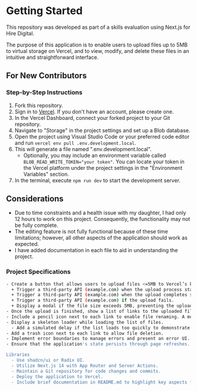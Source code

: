 # Getting Started

This repository was developed as part of a skills evaluation using Next.js for Hire Digital.

The purpose of this application is to enable users to upload files up to 5MB to virtual storage on Vercel, and to view, modify, and delete these files in an intuitive and straightforward interface.

## For New Contributors

### Step-by-Step Instructions

1. Fork this repository.
2. Sign in to [Vercel](https://vercel.com/). If you don't have an account, please create one.
3. In the Vercel Dashboard, connect your forked project to your Git repository.
4. Navigate to "Storage" in the project settings and set up a Blob database.
5. Open the project using Visual Studio Code or your preferred code editor and run `vercel env pull .env.development.local`.
6. This will generate a file named ".env.development.local".
   - Optionally, you may include an environment variable called `BLOB_READ_WRITE_TOKEN="your token"`. You can locate your token in the Vercel platform under the project settings in the "Environment Variables" section.
7. In the terminal, execute `npm run dev` to start the development server.

## Considerations

- Due to time constraints and a health issue with my daughter, I had only 12 hours to work on this project. Consequently, the functionality may not be fully complete.
- The editing feature is not fully functional because of these time limitations; however, all other aspects of the application should work as expected.
- I have added documentation in each file to aid in understanding the project.

### Project Specifications

```bash
- Create a button that allows users to upload files <=5MB to Vercel’s blob storage.
  + Trigger a third-party API (example.com) when the upload process starts.
  + Trigger a third-party API (example.com) when the upload completes successfully.
  + Trigger a third-party API (example.com) if the upload fails.
  + Display a modal if the file size exceeds 5MB, preventing the upload.
- Once the upload is finished, show a list of links to the uploaded files for downloading.
- Include a pencil icon next to each link to enable file renaming. A modal with Save and Cancel options should appear for renaming.
- Display a skeleton loader while loading the list of files.
  - Add a simulated delay if the list loads too quickly to demonstrate the effect.
- Add a trash icon next to each link to allow file deletion.
- Implement error boundaries to manage errors and present an error UI.
- Ensure that the application's state persists through page refreshes.

Libraries
  - Use shadcn/ui or Radix UI.
  - Utilize Next.js 14 with App Router and Server Actions.
  - Maintain a Git repository for code changes and commits.
  - Deploy the application to Vercel.
  - Include brief documentation in README.md to highlight key aspects for new contributors.
```
